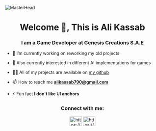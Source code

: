 ![MasterHead](https://user-images.githubusercontent.com/74038190/241765440-80728820-e06b-4f96-9c9e-9df46f0cc0a5.gif)
<h1 align="center">Welcome 👋, This is Ali Kassab</h1>

<h3 align="center">I am a Game Developer at Genesis Creations S.A.E</h3>


- 🔭 I’m currently working on reworking my old projects

- 🌱 Also currently interested in different AI implementations for games

- 👨‍💻 All of my projects are available on [my github](https://www.github.com/AliKassab)

- 📫 How to reach me **alikassab790@gmail.com**
  
<!-- - 📄 Know about my experiences [ALIKASSABCV.pdf](https://github.com/AliKassab/AliKassab/files/13690283/ALIKASSABCV.pdf) -->

- ⚡ Fun fact **I don't like UI anchors**

<h3 align="center">Connect with me:</h3>
<p align="center">
<a href="https://www.linkedin.com/in/ali-kassab-/" target="blank"><img align="center" src="https://raw.githubusercontent.com/rahuldkjain/github-profile-readme-generator/master/src/images/icons/Social/linked-in-alt.svg" alt="https://www.linkedin.com/in/ali-kassab-/" height="30" width="40" /></a>
<!--<a href="https://instagram.com/_3likassab" target="blank"><img align="center" src="https://raw.githubusercontent.com/rahuldkjain/github-profile-readme-generator/master/src/images/icons/Social/instagram.svg" alt="_3likassab" height="30" width="40" /></a>-->
<a href="https://www.discordapp.com/users/684534978008318002" target="blank"><img align="center" src="https://raw.githubusercontent.com/rahuldkjain/github-profile-readme-generator/master/src/images/icons/Social/discord.svg" alt="https://www.discordapp.com/users/684534978008318002" height="30" width="40" /></a>
</p>

